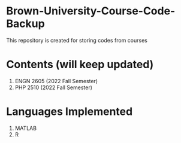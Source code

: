 # Brown-University-Course-Code-Backup
This repository is created for storing codes from courses
# Contents (will keep updated)
1. ENGN 2605 (2022 Fall Semester)
2. PHP 2510 (2022 Fall Semester)
# Languages Implemented
1. MATLAB
2. R
